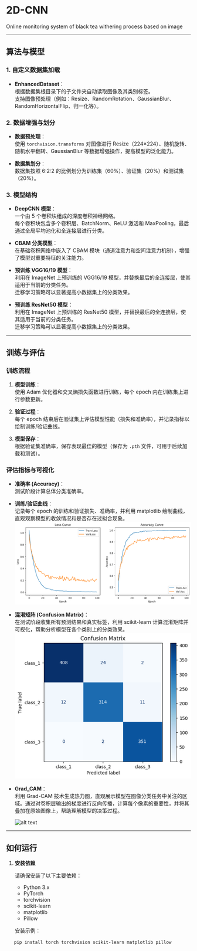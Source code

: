# 2D-CNN

Online monitoring system of black tea withering process based on image

---

## 算法与模型

### 1. 自定义数据集加载

- **EnhancedDataset**：  
  根据数据集根目录下的子文件夹自动读取图像及其类别标签。  
  支持图像预处理（例如：Resize、RandomRotation、GaussianBlur、RandomHorizontalFlip、归一化等）。

### 2. 数据增强与划分

- **数据预处理**：  
  使用 `torchvision.transforms` 对图像进行 Resize（224×224）、随机旋转、随机水平翻转、GaussianBlur 等数据增强操作，提高模型的泛化能力。

- **数据集划分**：  
  数据集按照 6:2:2 的比例划分为训练集（60%）、验证集（20%）和测试集（20%）。

### 3. 模型结构

- **DeepCNN 模型**：  
  一个由 5 个卷积块组成的深度卷积神经网络。  
  每个卷积块包含多个卷积层、BatchNorm、ReLU 激活和 MaxPooling，最后通过全局平均池化和全连接层进行分类。

- **CBAM 分类模型**：  
  在基础卷积网络中嵌入了 CBAM 模块（通道注意力和空间注意力机制），增强了模型对重要特征的关注能力。

- **预训练 VGG16/19 模型**：  
  利用在 ImageNet 上预训练的 VGG16/19 模型，并替换最后的全连接层，使其适用于当前的分类任务。  
  迁移学习策略可以显著提高小数据集上的分类效果。

- **预训练 ResNet50 模型**：  
  利用在 ImageNet 上预训练的 ResNet50 模型，并替换最后的全连接层，使其适用于当前的分类任务。  
  迁移学习策略可以显著提高小数据集上的分类效果。

---

## 训练与评估

### 训练流程

1. **模型训练**：  
   使用 Adam 优化器和交叉熵损失函数进行训练，每个 epoch 内在训练集上进行参数更新。

2. **验证过程**：  
   每个 epoch 结束后在验证集上评估模型性能（损失和准确率），并记录指标以绘制训练/验证曲线。

3. **模型保存**：  
   根据验证集准确率，保存表现最佳的模型（保存为 `.pth` 文件，可用于后续加载和测试）。

### 评估指标与可视化

- **准确率 (Accuracy)**：  
  测试阶段计算总体分类准确率。

- **训练/验证曲线**：  
  记录每个 epoch 的训练和验证损失、准确率，并利用 matplotlib 绘制曲线，直观观察模型的收敛情况和是否存在过拟合现象。
  ![alt text](image.png)

- **混淆矩阵 (Confusion Matrix)**：  
  在测试阶段收集所有预测结果和真实标签，利用 scikit-learn 计算混淆矩阵并可视化，帮助分析模型在各个类别上的分类效果。
  ![alt text](95.46%.png)

- **Grad_CAM**：  
  利用 Grad-CAM 技术生成热力图，直观展示模型在图像分类任务中关注的区域。通过对卷积层输出的梯度进行反向传播，计算每个像素的重要性，并将其叠加在原始图像上，帮助理解模型的决策过程。

  ![alt text](output93.86.png)

---

## 如何运行

1. **安装依赖**

   请确保安装了以下主要依赖：

   - Python 3.x
   - PyTorch
   - torchvision
   - scikit-learn
   - matplotlib
   - Pillow

   安装示例：

```bash
   pip install torch torchvision scikit-learn matplotlib pillow
